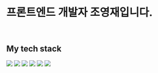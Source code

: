 <h1>프론트엔드 개발자 조영재입니다.</h1>
<br/>
<h2> My tech stack </h2>
<img src="https://img.shields.io/badge/HTML5-F05032" />
<img src="https://img.shields.io/badge/CSS3-007ACC" />
<img src="https://img.shields.io/badge/javascript-23F7DF1C" />
<img src="https://img.shields.io/badge/HTML5-blue" />
<img src="https://img.shields.io/badge/HTML5-blue" />
<img src="https://img.shields.io/badge/HTML5-blue" />
